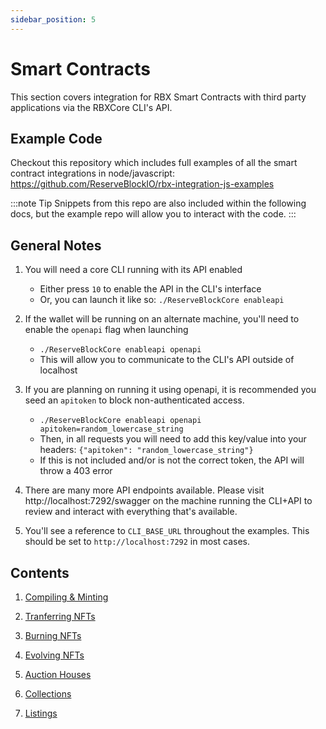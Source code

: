 ```yaml
---
sidebar_position: 5
---
```


# Smart Contracts


This section covers integration for RBX Smart Contracts with third party applications via the RBXCore CLI's API.

## Example Code

Checkout this repository which includes full examples of all the smart contract integrations in node/javascript:
<a href="https://github.com/ReserveBlockIO/rbx-integration-js-examples" target="_blank">https://github.com/ReserveBlockIO/rbx-integration-js-examples</a>

<p></p>

:::note Tip
Snippets from this repo are also included within the following docs, but the example repo will allow you to interact with the code.
:::

## General Notes

1. You will need a core CLI running with its API enabled
    - Either press `10` to enable the API in the CLI's interface
    - Or, you can launch it like so: `./ReserveBlockCore enableapi`

2. If the wallet will be running on an alternate machine, you'll need to enable the `openapi` flag when launching
    - `./ReserveBlockCore enableapi openapi`
    - This will allow you to communicate to the CLI's API outside of localhost

3. If you are planning on running it using openapi, it is recommended you seed an `apitoken` to block non-authenticated access.
    - `./ReserveBlockCore enableapi openapi apitoken=random_lowercase_string`
    - Then, in all requests you will need to add this key/value into your headers: `{"apitoken": "random_lowercase_string"}`
    - If this is not included and/or is not the correct token, the API will throw a 403 error

4. There are many more API endpoints available. Please visit http://localhost:7292/swagger on the machine running the CLI+API to review and interact with everything that's available.

5. You'll see a reference to `CLI_BASE_URL` throughout the examples. This should be set to `http://localhost:7292` in most cases.

## Contents

1. [Compiling & Minting](./compiling-and-minting)

2. [Tranferring NFTs](./transferring)

3. [Burning NFTs](./burning)

4. [Evolving NFTs](./evolving)

5. [Auction Houses](./auction-house)

6. [Collections](./collections)

7. [Listings](./listings)

